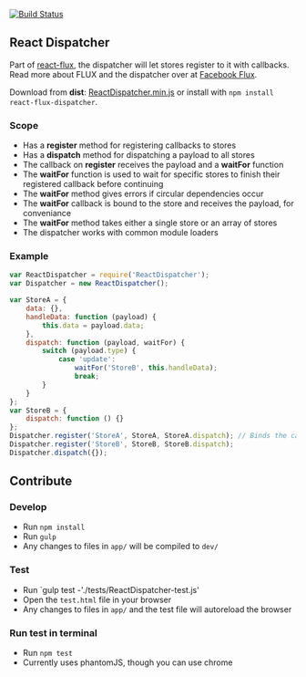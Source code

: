 [![Build Status](https://travis-ci.org/christianalfoni/react-flux-dispatcher.svg?branch=master)](https://travis-ci.org/christianalfoni/react-flux-dispatcher)

## React Dispatcher

Part of [react-flux](https://github.com/christianalfoni/react-flux), the dispatcher will let stores register to it with
callbacks. Read more about FLUX and the dispatcher over at [Facebook Flux](http://facebook.github.io/flux/).

Download from **dist**: [ReactDispatcher.min.js](https://rawgithub.com/christianalfoni/react-flux-dispatcher/master/dist/ReactDispatcher.min.js) or install with `npm install react-flux-dispatcher`.

### Scope
- Has a **register** method for registering callbacks to stores
- Has a **dispatch** method for dispatching a payload to all stores
- The callback on **register** receives the payload and a **waitFor** function
- The **waitFor** function is used to wait for specific stores to finish their registered callback before continuing
- The **waitFor** method gives errors if circular dependencies occur
- The **waitFor** callback is bound to the store and receives the payload, for conveniance
- The **waitFor** method takes either a single store or an array of stores
- The dispatcher works with common module loaders

### Example
```javascript
var ReactDispatcher = require('ReactDispatcher');
var Dispatcher = new ReactDispatcher();

var StoreA = {
	data: {},
	handleData: function (payload) {
		this.data = payload.data;
	},
	dispatch: function (payload, waitFor) {
		switch (payload.type) {
			case 'update':
				waitFor('StoreB', this.handleData);
				break;
		}
	}
};
var StoreB = {
	dispatch: function () {}
};
Dispatcher.register('StoreA', StoreA, StoreA.dispatch); // Binds the callback to the store
Dispatcher.register('StoreB', StoreB, StoreB.dispatch);
Dispatcher.dispatch({});
```

## Contribute

### Develop
* Run `npm install`
* Run `gulp`
* Any changes to files in `app/` will be compiled to `dev/`

### Test
* Run `gulp test -'./tests/ReactDispatcher-test.js'
* Open the `test.html` file in your browser
* Any changes to files in `app/` and the test file will autoreload the browser

### Run test in terminal
* Run `npm test`
* Currently uses phantomJS, though you can use chrome
